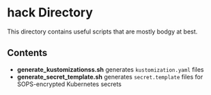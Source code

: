 # hack Directory

This directory contains useful scripts that are mostly bodgy at best.

## Contents

- **generate_kustomizationss.sh** generates `kustomization.yaml` files
- **generate_secret_template.sh** generates `secret.template` files for SOPS-encrypted Kubernetes secrets
